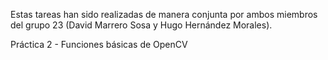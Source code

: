 Estas tareas han sido realizadas de manera conjunta por ambos miembros del grupo 23 (David Marrero Sosa y Hugo Hernández Morales).

Práctica 2 - Funciones básicas de OpenCV
